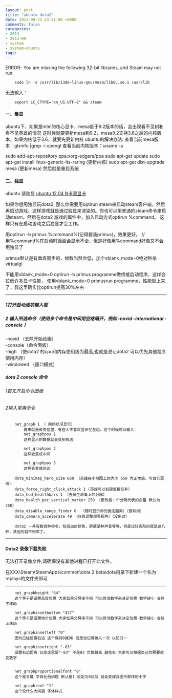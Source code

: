 ```yaml
---
layout: post
title: "ubuntu dota2"
date: 2013-09-21 23:51:00 +0800
comments: false
categories:
- 2013
- 2013~09
- system
- system~ubuntu
tags:
---
```


ERROR- You are missing the following 32-bit libraries, and Steam may not run:
```
	sudo ln -s /usr/lib/i386-linux-gnu/mesa/libGL.so.1 /usr/lib
```

无法输入：
```
	export LC_CTYPE="en_US.UTF-8" && steam
```

#### 一、集显
  ubuntu下，如果是intel的核心显卡，mesa低于9.2版本的话，会出现看不见树和看不见英雄的情况
  这时候就要更新mesa到9.2，mesa9.2支持3.6之后的内核版本，如果内核低于3.6，就要先更新内核
  ubuntu的解决办法:
  查看当前mesa版本：glxinfo |grep -i opengl
  查看当前内核版本：uname -a
  
  sudo add-apt-repository ppa:xorg-edgers/ppa
  sudo apt-get update
  sudo apt-get install linux-generic-lts-raring  (更新内核)
  sudo apt-get dist-upgrade mesa                 (更新mesa)
  然后就是重启系统


#### 二、独显
ubuntu 装独显 [ubuntu 12.04 N卡双显卡](/blog/2013/03/26/ubuntu-use-nvidia/)

如果你想用独显玩dota2, 那么你需要用optirun steam来启动steam客户端，然后再启动游戏，这样游戏就是通过独显来渲染的。你也可以用普通的steam命令来启动steam，然后在dota2 游戏的属性中，加入启动方式optirun %command。 这样只有在启动游戏之后独显才会工作。

用optirun -b primus %command%(记得要装primus)，效果更好。 // 用%command%在启动时画面会显示不全，但是好像用%command好像又不会用独显了

primus默认是有垂直同步的，帧数当然会低，加个vblank_mode=0绝对秒杀virtualgl

不能用vblank_mode=0 optirun -b primus programme做桥接启动程序，这样会拉低许多显卡性能，
使用vblank_mode=0 primusrun programme，性能就上来了，我这里确实比optirun提高30%左右


------------------

##### 1打开启动选项输入框

##### 2 输入所选命令（使用多个命令是中间用空格隔开，例如 -novid -international -console  ）
-novid （去除开始动画）  
-console（命令面板）  
-high （使dota2 的cpu和内存使用级为最高,也就是说让dota2 可以优先其他程序使用内存）  
-windowed （窗口模式）  


##### dota 2 console 命令
###### 1首先开启命令面板
###### 2输入常用命令
```
	net_graph 1 （ 网络状况显示）
		再来就是改变位置，有些人不喜欢显示在左边，这个时候可以输入：
		net_graphpos 1
		这样显示的数据就会变到右边

		net_graphpos 2
		这样会变成中间

		net_graphpos 3
		这样会变成左边

	dota_minimap_hero_size 650 （英雄在小地图上的大小 650 为正常值，可自行更改）
	dota_force_right_click_attack 1 (英雄可以右键直接反补）
	dota_hud_healthbars 1 （去掉生命条上的分隔）
	dota_health_per_vertical_marker 250 （更改每一个分隔代表的血量 默认为250）
	dota_disable_range_finder 0  （随时显示你的施法距离）（很有用）
	dota_camera_accelerate 49 （任意调整观看视角）（没用过）

	dota2 一共有数百种命令，包括血的颜色，屏蔽某种声音等等，但是比较实际的就是这几种，其他的就不列举了。

```

---------------

#### Dota2 录像下载失败 
无法打开录像文件,请确保没有其他进程已打开此文件。

在XXX\Steam\SteamApps\common\dota 2 beta\dota目录下新建一个名为replays的文件夹即可

--------------

```
	net_graphheight "64"
	这个等于是设置高度位置 大家如果分屏率不同 可以修改数字来决定位置 数字越小 会往下移动 

	net_graphinsetbottom "437"
	这个等于是设置地步位置 大家如果分屏率不同 可以修改数字来决定位置 数字越小 会往上移动 

	net_graphinsetleft "0"
	因为已经设置右边 这个保持0就OK 但是也记得输入一次 以防万一 

	net_graphinsetright "-83"
	设置右边距离 记住这里是"-83" 不是83 负数越高 越往右 大家可以根据自己的需要改变数字 


	net_graphproportionalfont "0"
	这个是关键 字体比例问题 默认是1 设定为0以后 就会变成我图中那样的小字 

	net_graphtext "1"
	这个没什么大问题 字体样式
```

